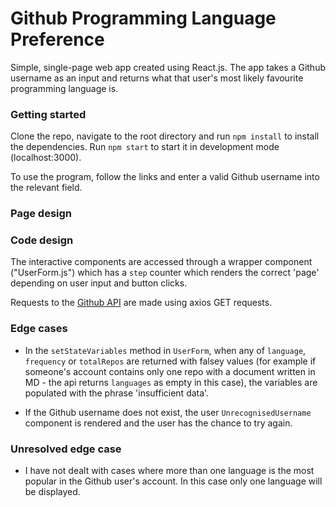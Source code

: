 # Github Programming Language Preference

Simple, single-page web app created using React.js. The app takes a Github username as an input and returns what that user's most likely favourite programming language is.

### Getting started

Clone the repo, navigate to the root directory and run `npm install` to install the dependencies. Run `npm start` to start it in development mode (localhost:3000).

To use the program, follow the links and enter a valid Github username into the relevant field.

### Page design



### Code design

The interactive components are accessed through a wrapper component ("UserForm.js") which has a `step` counter which renders the correct 'page' depending on user input and button clicks.

Requests to the [Github API](https://developer.github.com/v3/) are made using axios GET requests.

### Edge cases

-  In the `setStateVariables` method in `UserForm`, when any of `language`, `frequency` or `totalRepos` are returned with falsey values (for example if someone's account contains only one repo with a document written in MD - the api returns `languages` as empty in this case), the variables are populated with the phrase 'insufficient data'.

- If the Github username does not exist, the user `UnrecognisedUsername` component is rendered and the user has the chance to try again.

### Unresolved edge case

- I have not dealt with cases where more than one language is the most popular in the Github user's account. In this case only one language will be displayed.

